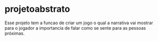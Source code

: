 # projetoabstrato

  Esse projeto tem a funcao de criar um jogo o qual a narrativa vai mostrar para o jogador a importancia de falar como se sente para as pessoas próximas.
